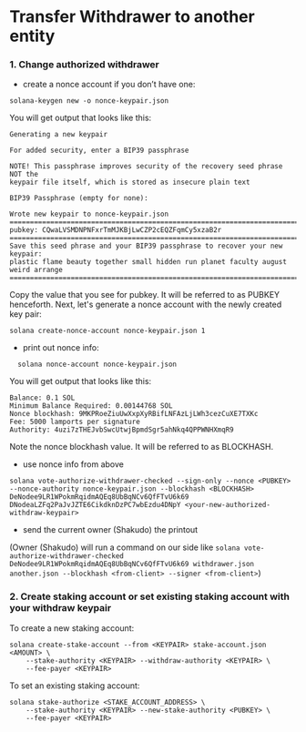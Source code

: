 # Transfer Withdrawer to another entity

### 1. Change authorized withdrawer
- create a nonce account if you don’t have one:
```
solana-keygen new -o nonce-keypair.json
```
You will get output that looks like this:
```
Generating a new keypair

For added security, enter a BIP39 passphrase

NOTE! This passphrase improves security of the recovery seed phrase NOT the
keypair file itself, which is stored as insecure plain text

BIP39 Passphrase (empty for none): 

Wrote new keypair to nonce-keypair.json
==================================================================================
pubkey: CQwaLVSMDNPNFxrTmMJKBjLwCZP2cEQZFqmCy5xzaB2r
==================================================================================
Save this seed phrase and your BIP39 passphrase to recover your new keypair:
plastic flame beauty together small hidden run planet faculty august weird arrange
==================================================================================
```
Copy the value that you see for pubkey. It will be referred to as PUBKEY henceforth.
Next, let's generate a nonce account with the newly created key pair:
```
solana create-nonce-account nonce-keypair.json 1
```
- print out nonce info:
```
  solana nonce-account nonce-keypair.json
```
You will get output that looks like this:
```
Balance: 0.1 SOL
Minimum Balance Required: 0.00144768 SOL
Nonce blockhash: 9MKPRoeZiuUwXxpXyRBifLNFAzLjLWh3cezCuXE7TXKc
Fee: 5000 lamports per signature
Authority: 4uzi7zTHEJvbSwcUtwjBpmdSgr5ahNkq4QPPWNHXmqR9
```
Note the nonce blockhash value. It will be referred to as BLOCKHASH.
- use nonce info from above
```
solana vote-authorize-withdrawer-checked --sign-only --nonce <PUBKEY> --nonce-authority nonce-keypair.json --blockhash <BLOCKHASH> DeNodee9LR1WPokmRqidmAQEq8UbBqNCv6QfFTvU6k69 DNodeaLZFq2PaJvJZTE6CikdknDzPC7wbEzdu4DNpY <your-new-authorized-withdraw-keypair>
```
- send the current owner (Shakudo) the printout

(Owner (Shakudo) will run a command on our side like `solana vote-authorize-withdrawer-checked DeNodee9LR1WPokmRqidmAQEq8UbBqNCv6QfFTvU6k69 withdrawer.json another.json --blockhash <from-client> --signer <from-client>`)

### 2. Create staking account or set existing staking account with your withdraw keypair
To create a new staking account:
```
solana create-stake-account --from <KEYPAIR> stake-account.json <AMOUNT> \
    --stake-authority <KEYPAIR> --withdraw-authority <KEYPAIR> \
    --fee-payer <KEYPAIR>
```
To set an existing staking account:
```
solana stake-authorize <STAKE_ACCOUNT_ADDRESS> \
    --stake-authority <KEYPAIR> --new-stake-authority <PUBKEY> \
    --fee-payer <KEYPAIR>
```
